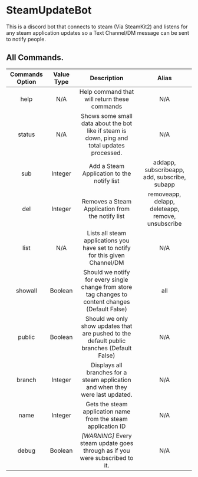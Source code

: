 # SteamUpdateBot

This is a discord bot that connects to steam (Via SteamKit2) and listens for any steam application updates so a Text Channel/DM message can be sent to notify people.

## All Commands.
| Commands Option        | Value Type      | Description       | Alias |
|   :---:                |     :---:       |    :---:    |    :---:    |
| help                   | N/A             | Help command that will return these commands | N/A |
| status                 | N/A             | Shows some small data about the bot like if steam is down, ping and total updates processed.      | N/A|
| sub                    | Integer         | Add a Steam Application to the notify list | addapp, subscribeapp, add, subscribe, subapp              |
| del                    | Integer         | Removes a Steam Application from the notify list | removeapp, delapp, deleteapp, remove, unsubscribe              |
| list                   | N/A             | Lists all steam applications you have set to notify for this given Channel/DM | N/A |
| showall                | Boolean         | Should we notify for every single change from store tag changes to content changes (Default False) | all |
| public                 | Boolean         | Should we only show updates that are pushed to the default public branches (Default False) | N/A |
| branch                 | Integer         | Displays all branches for a steam application and when they were last updated.       | N/A |
| name                   | Integer         | Gets the steam application name from the steam application ID      | N/A |
| debug                  | Boolean         | *[WARNING]* Every steam update goes through as if you were subscribed to it.       | N/A |
